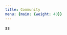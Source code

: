 ```yaml
---
title: Community
menu: {main: {weight: 40}}
---
```


<!--add blocks of content here to add more sections to the community page -->
ss